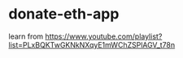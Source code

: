 # donate-eth-app
learn from https://www.youtube.com/playlist?list=PLxBQKTwGKNkNXqyE1mWChZSPlAGV_t78n
